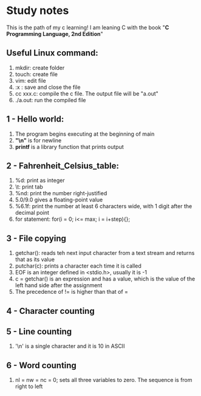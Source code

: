 # Study notes
This is the path of my c learning!
I am leaning C with the book "**C Programming Language, 2nd Edition**"

## Useful Linux command:

1. mkdir: create folder
2. touch: create file
3. vim: edit file
4. :x : save and close the file
5. cc xxx.c: compile the c file. The output file will be "a.out"
6. ./a.out: run the compiled file

## 1 - Hello world:
1. The program begins executing at the beginning of main
2. **"\n"** is for newline
3. **printf** is a library function that prints output 

## 2 - Fahrenheit_Celsius_table:
1. %d: print as integer
2. \t: print tab
3. %nd: print the number right-justified
4. 5.0/9.0 gives a floating-point value
5. %6.1f: print the number at least 6 characters wide, with 1 digit after the decimal point
6. for statement: for(i = 0; i<= max; i = i+step){};

## 3 - File copying
1. getchar(): reads teh next input character from a text stream and returns that as its value
2. putchar(c): prints a character each time it is called
3. EOF is an integer defined in <stdio.h>, usually it is -1
4. c = getchar() is an expression and has a value, which is the value of the left hand side after the assignment
5. The precedence of != is higher than that of =

## 4 - Character counting

## 5 - Line counting
1. '\n' is a single character and it is 10 in ASCII

## 6 - Word counting
1. nl = nw = nc = 0; sets all three variables to zero. The sequence is from right to left












